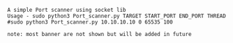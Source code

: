 
    A simple Port scanner using socket lib
    Usage - sudo python3 Port_scanner.py TARGET START_PORT END_PORT THREAD
    #sudo python3 Port_scanner.py 10.10.10.10 0 65535 100 
    
    note: most banner are not shown but will be added in future
